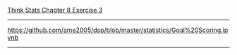 [Think Stats Chapter 8 Exercise 3](http://greenteapress.com/thinkstats2/html/thinkstats2009.html#toc77)

---

https://github.com/ame2005/dsp/blob/master/statistics/Goal%20Scoring.ipynb

---
